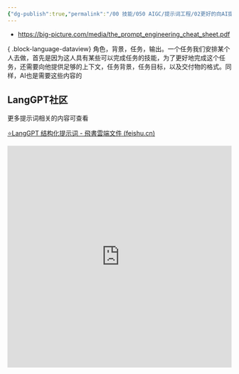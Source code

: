 ```yaml
---
{"dg-publish":true,"permalink":"/00 技能/050 AIGC/提示词工程/02更好的向AI提问/","tags":["ai","提示工程"]}
---
```



- https://big-picture.com/media/the_prompt_engineering_cheat_sheet.pdf

{ .block-language-dataview}
角色，背景，任务，输出。一个任务我们安排某个人去做，首先是因为这人具有某些可以完成任务的技能，为了更好地完成这个任务，还需要向他提供足够的上下文，任务背景，任务目标，以及交付物的格式。同样，AI也是需要这些内容的


## LangGPT社区

更多提示词相关的内容可查看

[‍‬​⁠⁠‌​﻿‬‬‌​​​‬​​⁠⁠​‬​⁠﻿​​​​‌‍‬⁠​​‌‬⁠​⁠​﻿​​​​﻿​​​⭐LangGPT 结构化提示词 - 飛書雲端文件 (feishu.cn)](https://langgptai.feishu.cn/wiki/RXdbwRyASiShtDky381ciwFEnpe)
<iframe width="100%" height="500px" src="https://big-picture.com/media/the_prompt_engineering_cheat_sheet.pdf" frameborder="0" allow="accelerometer; autoplay; clipboard-write; encrypted-media; gyroscope; picture-in-picture; web-share" allowfullscreen></iframe>